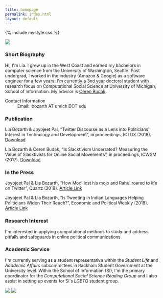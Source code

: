 ```yaml
---
title: homepage
permalink: index.html
layout: default
---
```

{% include mystyle.css %}

<div id="intro" class="sec_div">
	<div class="profile_div">
		<img id="profile_image" src="{{ relative }}assets/pics/profile2.jpg"/>
	</div>
	<div class="profile_div">
	<h3>Short Biography</h3>
	<p>Hi, I'm Lia. I grew up in the West Coast and earned my bachelors in computer science from the University of Washington, Seattle. Post undergrad, I worked in the industry (Amazon & Google) as a software engineer for a few years. I'm currently a 3nd year doctoral student with research focus on Computational Social Science at University of Michigan, School of Information. My advisor is <a href="http://cbudak.com/index.html">Ceren Budak</a>.</p>
		<div id="contact_info">
			<dl>
			<dt>Contact Information</dt>
			<dd>Email: lbozarth AT umich DOT edu</dd>
			</dl>
		</div>
	</div>
<div>

<div id="publication" class="sec_div">
<h3>Publication</h3>
<p>Lia Bozarth & Joyojeet Pal, “Twitter Discourse as a Lens into Politicians' Interest in Technology and Development”, in proceedings, ICTDX (2018). <a href="{{site.url}}/assets/static/ICTDX_poster.pdf">Download</a></p>
<p>Lia Bozarth & Ceren Budak, “Is Slacktivism Underrated? Measuring the Value of Slacktivists for Online Social Movements”, in proceedings, ICWSM (2017). <a href="{{site.url}}/assets/static/slack.pdf">Download</a></p>
</div>

<div id="thepress" class="sec_div">
<h3>In the Press</h3>
<p>Joyojeet Pal & Lia Bozarth, “How Modi lost his mojo and Rahul roared to life on Twitter”, Quartz (2018). <a href="https://qz.com/india/1441312/how-narendra-modi-rahul-gandhi-have-performed-on-indian-twitter/">Article Link</a></p>
<p>Joyojeet Pal & Lia Bozarth, “Is Tweeting in Indian Languages Helping Politicians Widen Their Reach?”, Economic and Political Weekly (2018). <a href="https://www.epw.in/engage/article/tweeting-indian-languages-helping-politicians-widen-reach">Article Link</a></p>
</div>



<div id="interests" class="sec_div">
<h3>Research Interest</h3>
<p>I'm interested in applying computational methods to study and address pitfalls and safeguards in online political communications.</p>
</div>

<div id="service" class="sec_div">
<h3>Academic Service</h3>
<p>I'm currently serving as a student representative within the <i>Student Life</i> and <i>Academic Affairs</i> subcommittees in Rackham Student Government at the University level. Within the School of Information (SI), I'm the primary coordinator for the <i>Computational Social Science Reading Group</i> and I also assist in setting up events for SI's <i>LGBTQ</i> student group.</p>
</div>

<div id="social" class="sec_div">
			<a href="https://www.linkedin.com/in/lia-bozarth-697266140"><img id="linkedin" class="logo_img" src="{{relative}}assets/pics/linkedin.png"  /></a>
			<a href="https://twitter.com/lia_bozarth"><img id="twitter" class="logo_img" src="{{relative}}assets/pics/twitter.png"/></a>
</div>


